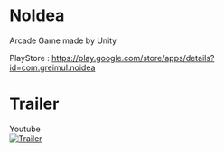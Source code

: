 # NoIdea
Arcade Game made by Unity    

PlayStore : https://play.google.com/store/apps/details?id=com.greimul.noidea
   
# Trailer   
Youtube   
[![Trailer](https://img.youtube.com/vi/0eor-FkvbUI/0.jpg)](https://www.youtube.com/watch?v=0eor-FkvbUI)

